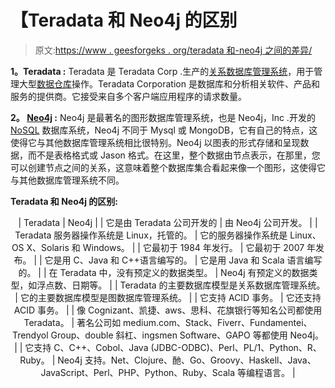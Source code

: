 # 【Teradata 和 Neo4j 的区别

> 原文:[https://www . geesforgeks . org/teradata 和-neo4j 之间的差异/](https://www.geeksforgeeks.org/difference-between-teradata-and-neo4j/)

**1。Teradata :**
Teradata 是 Teradata Corp .生产的[关系数据库管理系统](https://www.geeksforgeeks.org/rdbms-full-form/)，用于管理大型[数据仓库](https://www.geeksforgeeks.org/data-warehousing/)操作。Teradata Corporation 是数据库和分析相关软件、产品和服务的提供商。它接受来自多个客户端应用程序的请求数量。

**2。 [Neo4j](https://www.geeksforgeeks.org/neo4j-introduction/) :**
Neo4j 是最著名的图形数据库管理系统，也是 Neo4j，Inc .开发的 [NoSQL](https://www.geeksforgeeks.org/introduction-to-nosql/) 数据库系统，Neo4j 不同于 Mysql 或 MongoDB，它有自己的特点，这使得它与其他数据库管理系统相比很特别。Neo4j 以图表的形式存储和呈现数据，而不是表格格式或 Jason 格式。在这里，整个数据由节点表示，在那里，您可以创建节点之间的关系，这意味着整个数据库集合看起来像一个图形，这使得它与其他数据库管理系统不同。

**Teradata 和 Neo4j 的区别:**

<center>

| Teradata | Neo4j |
| 它是由 Teradata 公司开发的 | 由 Neo4j 公司开发。 |
| Teradata 服务器操作系统是 Linux，托管的。 | 它的服务器操作系统是 Linux、OS X、Solaris 和 Windows。 |
| 它最初于 1984 年发行。 | 它最初于 2007 年发布。 |
| 它是用 C、Java 和 C++语言编写的。 | 它是用 Java 和 Scala 语言编写的。 |
| 在 Teradata 中，没有预定义的数据类型。 | Neo4j 有预定义的数据类型，如浮点数、日期等。 |
| Teradata 的主要数据库模型是关系数据库管理系统。 | 它的主要数据库模型是图数据库管理系统。 |
| 它支持 ACID 事务。 | 它还支持 ACID 事务。 |
| 像 Cognizant、凯捷、aws、思科、花旗银行等知名公司都使用 Teradata。 | 著名公司如 medium.com、Stack、Fiverr、Fundamentei、Trendyol Group、double 斜杠、ingsmen Software、GAPO 等都使用 Neo4j。 |
| 它支持 C、C++、Cobol、Java (JDBC-ODBC)、Perl、PL/1、Python、R、Ruby。 | Neo4j 支持。Net、Clojure、酏、Go、Groovy、Haskell、Java、JavaScript、Perl、PHP、Python、Ruby、Scala 等编程语言。 |

</center>
